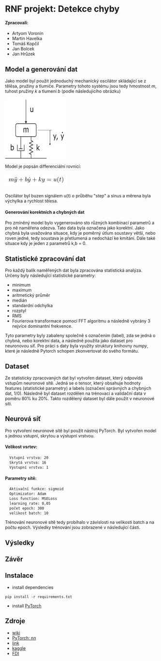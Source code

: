 # RNF projekt: Detekce chyby

#### Zpracovali: 
- Artyom Voronin
- Martin Havelka
- Tomáš Kopčil
- Jan Bolcek
- Jan Hrůzek

## Model a generování dat
Jako model byl použit jednoduchý mechanický oscilátor skládající se z tělěsa, pružiny a tlumiče. Parametry tohoto systému jsou tedy hmostnost *m*, tuhost pružiny *k* a tlumení *b* (podle následujícího obrázku)

<img src="readme_img/harmonic_oscillator.png" width="200" height="200">

Model je popsán differenciální rovnicí:

![](readme_img/model_eq.png)

Oscilátor byl buzen signálem u(t) o průběhu "step" a sinus a měrena byla výchylka a rychlost tělesa.

#### Generování korektních a chybných dat
Pro zmíněný model bylo vygenerováno sto různých kombinací parametrů a pro ně naměřena odezva. Tato data byla označena jako korektní.
Jako chybná byla uvažována situace, kdy je poměrný útlum soustavy větší, nebo roven jedné, tedy soustava je přetlumená a nedochází ke kmitání. Dále také situace kdy je jeden z parametrů k,b = 0. 

## Statistické zpracování dat
Pro každý balík naměřených dat byla zpracována statistická analýza. Určeny byly následující statistické parametry:
- minimum
- maximum
- aritmetický průměr
- medián
- standardní odchylka
- rozptyl
- RMS
- Fourierova transformace pomocí FFT algoritmu a následně vybrány 3 nejvíce dominantní frekvence.

Tyto parametry byly zabaleny společně s označením (label), zda se jedná o chybná, nebo korektní data, a následně použita jako dataset pro neuronovou síť.
Pro práci s daty byla využity struktury knihovny *numpy*, které je následně Pytorch schopen zkonvertovat do svého formátu.
## Dataset
Ze statisticky zpracovaných dat byl vytvořen dataset, který odpovídá vstupům neuronové sítě. Jedná se o tensor, který obsahuje hodnoty features (statistické parametry) a labels (označení správných a chybných dat, 1/0). Následně byl dataset rozdělen na trénovací a validační data v poměru 80% ku 20%. Takto rozdělený dataset byl dále použit v neuronové síti.

## Neurová síť
Pro vytvoření neuronové sítě byl použit nástroj PyTorch. Byl vytvořen model s jednou vstupní, skrytou a výstupní vrstvou.  

  #### Velikost vsrtev:
      Vstupní vrstva: 20
      Skrytá vrstva: 16
      Výstupní vrstva: 1

  #### Parametry sítě:
      Aktivační funkce: sigmoid
      Optimizator: Adam 
      Loss function: MSELoss 
      learning rate: 0,05 
      počet epoch: 300 
      velikost batch: 10

Trénování neuronové sítě tedy probíhalo v závislosti na velikosti batch a na počtu epoch. Výsledky trénování jsou zobrazené v následující části. 

## Výsledky

## Závěr

## Instalace 
- install dependencies
```shell
pip install -r requirements.txt
```
- install [PyTorch](https://pytorch.org/get-started/locally/)

## Zdroje
- [wiki](https://en.wikipedia.org/wiki/Fault_detection_and_isolation)
- [PyTorch: nn](https://pytorch.org/tutorials/beginner/pytorch_with_examples.html#pytorch-nn)
- [link](https://www.sciencedirect.com/science/article/pii/S1876610218304831)
- [kaggle](https://www.kaggle.com/c/vsb-power-line-fault-detection/notebooks)
- [FDI](https://www.researchgate.net/publication/221412815_Fault_detection_methods_A_literature_survey/)
